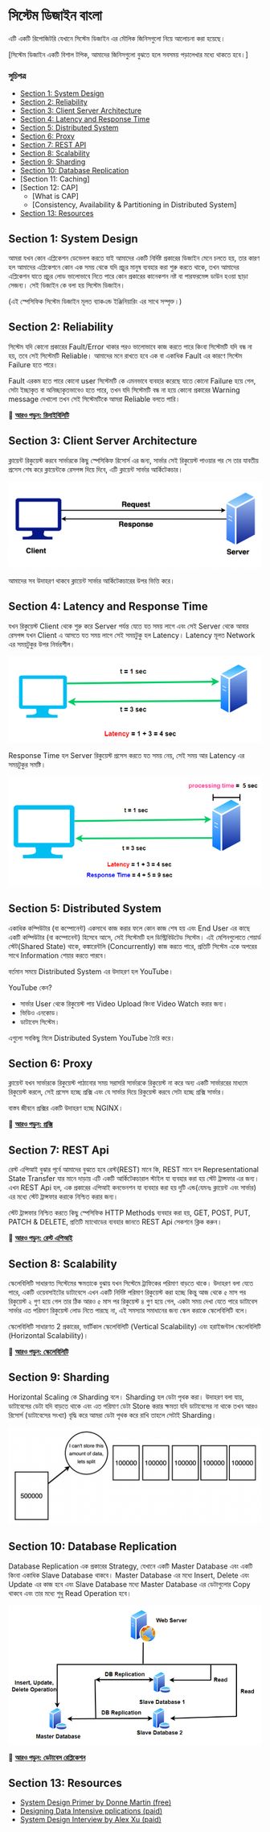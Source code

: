 # সিস্টেম ডিজাইন বাংলা

এটি একটি রিপোজিটরি যেখানে সিস্টেম ডিজাইন এর মৌলিক জিনিসগুলো নিয়ে আলোচনা করা হয়েছে।

[সিস্টেম ডিজাইন একটি বিশাল টপিক, আমাদের জিনিসগুলো বুঝতে হলে সবসময় পড়ালেখার মধ্যে থাকতে হবে।]

### সুচিপত্র

- [Section 1: System Design](#section-1-system-design)
- [Section 2: Reliability](#section-2-reliability)
- [Section 3: Client Server Architecture](#section-3-client-server-architecture)
- [Section 4: Latency and Response Time](#section-4-latency-and-response-time)
- [Section 5: Distributed System](#section-5-distributed-system)
- [Section 6: Proxy](#section-6-proxy)
- [Section 7: REST API](#section-7-rest-api)
- [Section 8: Scalability](#section-8-scalability)
- [Section 9: Sharding](#section-9-sharding)
- [Section 10: Database Replication](#section-10-database-replication)
- [Section 11: Caching]
- [Section 12: CAP]
  - [What is CAP]
  - [Consistency, Availability & Partitioning in Distributed System]
- [Section 13: Resources](#section-11-resources)

## Section 1: System Design

আমরা যখন কোন এপ্লিকেশন ডেভেলপ করতে যাই আমাদের একটি নির্দিষ্ট প্রকারের ডিজাইন মেনে চলতে হয়, তার কারণ হল আমাদের এপ্লিকেশনে কোন এক সময় থেকে যদি প্রচুর মানুষ ব্যবহার করা শুরু করতে থাকে, তখন আমাদের এপ্লিকেশন যাতে প্রচুর লোড ভালোভাবে নিতে পারে কোন প্রকারের কানেকশন নষ্ট বা পারফরমেন্স ডাউন হওয়া ছাড়া সেজন্য। সেই ডিজাইন কে বলা হয় সিস্টেম ডিজাইন।

(এই স্পেসিফিক সিস্টেম ডিজাইন মূলত ব্যাকএন্ড ইঞ্জিনিয়ারিং এর সাথে সম্পৃক্ত।)

## Section 2: Reliability

সিস্টেম যদি কোনো প্রকারের Fault/Error থাকার পরও ভালোভাবে কাজ করতে পারে কিংবা সিস্টেমটি যদি বন্ধ না হয়, তবে সেই সিস্টেমটি Reliable। আমাদের মনে রাখতে হবে এক বা একাধিক Fault এর কারণে সিস্টেম Failure হতে পারে।

Fault এরকম হতে পারে কোনো user সিস্টেমটি কে এমনভাবে ব্যবহার করেছে যাতে কোনো Failure হয়ে গেল, সেটা ইচ্ছাকৃত বা অনিচ্ছাকৃতভাবেও হতে পারে, তখন যদি সিস্টেমটি বন্ধ না হয়ে কোনো প্রকারের Warning message দেখালো তখন সেই সিস্টেমটিকে আমরা Reliable বলতে পারি।

🔗 [**আরও পড়ুন: রিলাইবিলিটি**](./sections/reliability/README.md)

## Section 3: Client Server Architecture

ক্লায়েন্ট রিকুয়েস্ট করবে সার্ভারকে কিছু স্পেসিকিফ রিসোর্স এর জন্য, সার্ভার সেই রিকুয়েস্ট পাওয়ার পর সে তার যাবতীয় প্রসেস শেষ করে ক্লায়েন্টকে রেসপন্স দিয়ে দিবে, এটি ক্লায়েন্ট সার্ভার আর্কিটেকচার।

<p align="center">
  <img src="./images/csa.png" alt="Client Server Architecture">
</p>

আমাদের সব উদাহরণ থাকবে ক্লায়েন্ট সার্ভার আর্কিটেকচারের উপর ভিত্তি করে।

## Section 4: Latency and Response Time

যখন রিকুয়েস্ট Client থেকে শুরু করে Server পর্যন্ত যেতে যত সময় লাগে এবং সেই Server থেকে আবার রেসপন্স যখন Client এ আসতে যত সময় লাগে সেই সময়টুকু হল Latency। Latency মূলত Network এর সময়টুকুর উপর নির্ভরশীল। 

<p align="center">
  <img src="./images/latency.png" alt="Latency">
</p>

Response Time হল Server রিকুয়েস্ট প্রসেস করতে যত সময় নেয়, সেই সময় আর Latency এর সময়টুকুর সমষ্টি।

<p align="center">
  <img src="./images/response-time.png" alt="Response Time">
</p>

## Section 5: Distributed System

একাধিক কম্পিউটার (বা কম্পোনেন্ট) একসাথে কাজ করার ফলে কোন কাজ শেষ হয় এবং End User এর কাছে একটি কম্পিউটার (বা কম্পোনেন্ট) হিসেবে আসে, সেই সিস্টেমটি হল ডিস্ট্রিবিউটেড সিস্টেম। এই মেশিনগুলোতে শেয়ার্ড স্টেট(Shared State) থাকে, কঙ্কারেন্টলি (Concurrently) কাজ করতে পারে, প্রতিটি সিস্টেম একে অপরের সাথে Information শেয়ার করতে পারবে।

বর্তমান সময়ে Distributed System এর উদাহরণ হল YouTube।

YouTube কেন?

- সার্ভার User থেকে রিকুয়েস্ট পায় Video Upload কিংবা Video Watch করার জন্য।
- ভিডিও এনকোড।
- ডাটাবেস সিস্টেম।

এগুলো সবকিছু মিলে Distributed System YouTube তৈরি করে।

## Section 6: Proxy

ক্লায়েন্ট যখন সার্ভারকে রিকুয়েস্ট পাঠানোর সময় সরাসরি সার্ভারকে রিকুয়েস্ট না করে অন্য একটি সার্ভাররের মাধ্যমে রিকুয়েস্ট করলে, সেই প্রসেস হচ্ছে প্রক্সি এবং যে সার্ভার দিয়ে রিকুয়েস্ট করবে সেটা হচ্ছে প্রক্সি সার্ভার।

বাস্তব জীবনে প্রক্সির একটি উদাহরণ হচ্ছে NGINX।

🔗 [**আরও পড়ুন: প্রক্সি**](./sections/proxy/README.md)

## Section 7: REST Api

রেস্ট এপিআই বুঝার পূর্বে আমাদের বুঝতে হবে রেস্ট(REST) মানে কি, REST মানে হল Representational State Transfer যার মানে দাড়ায় এটি একটি আর্কিটেকচারাল স্টাইল যা ব্যবহার করা হয় স্টেট ট্রান্সফার এর জন্য। এখন REST Api হল, এক প্রকারের এপিআই কনভেনশন যা ব্যবহার করা হয় দুটি এন্ড(যেমনঃ ক্লায়েন্ট এবং সার্ভার) এর মধ্যে স্টেট ট্রান্সফার করাকে নিশ্চিত করার জন্য।

স্টেট ট্রান্সফার নিশ্চিত করতে কিছু স্পেসিফিক HTTP Methods ব্যবহার করা হয়, GET, POST, PUT, PATCH & DELETE, প্রতিটি ম্যাথোডের ব্যবহার জানতে REST Api সেকশনে ক্লিক করুন।

🔗 [**আরও পড়ুন: রেস্ট এপিআই**](./sections/rest-api/README.md)

## Section 8: Scalability

স্কেলেবিলিটি সাধারণত সিস্টেমের ক্ষমতাকে বুঝায় যখন সিস্টেমে ট্রাফিকের পরিমাণ বাড়তে থাকে। উদাহরণ বলা যেতে পারে, একটি ওয়েবসাইটের ডাটাবেসে এখন একটি নির্দিষ্ট পরিমাণ রিকুয়েস্ট করা হচ্ছে কিন্তু আজ থেকে ৫ মাস পর রিকুয়েস্ট ২ গুণ হয়ে গেল তার ঠিক আরও ৫ মাস পর রিকুয়েস্ট ৪ গুণ হয়ে গেল, একটা সময় দেখা যেতে পারে ডাটাবেস সার্ভার এত পরিমাণ রিকুয়েস্ট লোড নিতে পারছে না, এই সমস্যার সমাধানের জন্য স্কেল করাকে স্কেলেবিলিটি বলে।

স্কেলেবিলিটি সাধারণত 2 প্রকারের, ভার্টিকাল স্কেলেবিলিটি (Vertical Scalability) এবং হরাইজন্টাল স্কেলেবিলিটি (Horizontal Scalability)।

🔗 [**আরও পড়ুন: স্কেলেবিলিটি**](./sections/scalability/README.md)

## Section 9: Sharding

Horizontal Scaling কে Sharding বলে। Sharding হল ডেটা পৃথক করা। উদাহরণ বলা যায়, ডাটাবেসের ডেটা যদি বাড়তে থাকে এবং এত পরিমাণ ডেটা Store করার ক্ষমতা যদি ডাটাবেসের না থাকে তখন আরও রিসোর্স (ডাটাবেসের সংখ্যা) বৃদ্ধি করে আমরা ডেটা পৃথক করে রাখি তাহলে সেটাই Sharding।

<p align="center">
  <img src="./images/sharding.png" alt="Sharding">
</p>

## Section 10: Database Replication

Database Replication এক প্রকারের Strategy, যেখানে একটি Master Database এবং একটি কিংবা একাধিক Slave Database থাকবে। Master Database এর মধ্যে Insert, Delete এবং Update এর কাজ হবে এবং Slave Database মধ্যে Master Database এর ডেটাগুলোর Copy থাকবে এবং তার মধ্যে শুধু Read Operation হবে।

<p align="center">
  <img src="./images/DB_replication.png" alt="Database Replication">
</p>

🔗 [**আরও পড়ুন: ডেটাবেস রেপ্লিকেশন**](./sections/db_replication/README.md)

## Section 13: Resources

- <a href="https://github.com/donnemartin/system-design-primer" target="_blank">System Design Primer by Donne Martin (free)</a>
- <a href="https://www.amazon.com/Designing-Data-Intensive-Applications-Reliable-Maintainable/dp/1449373321" target="_blank">Designing Data Intensive pplications (paid)</a>
- <a href="amazon.com/System-Design-Interview-Insiders-Guide/dp/1736049119" target="_blank">System Design Interview by Alex Xu (paid)</a>
